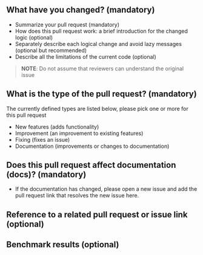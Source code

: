 ## What have you changed? (mandatory)

- Summarize your pull request (mandatory)
- How does this pull request work: a brief introduction for the changed logic (optional)
- Separately describe each logical change and avoid lazy messages (optional but recommended)
- Describe all the limitations of the current code (optional)

> **NOTE**: Do not assume that reviewers can understand the original issue

<!--- (Edit here) -->

## What is the type of the pull request? (mandatory)

The currently defined types are listed below, please pick one or more for this pull request
- New features (adds functionality)
- Improvement (an improvement to existing features)
- Fixing (fixes an issue)
- Documentation (improvements or changes to documentation)

## Does this pull request affect documentation (docs)? (mandatory)
- If the documentation has changed, please open a new issue and add the pull request link that resolves the new issue here.
<!--- (Edit here) -->

## Reference to a related pull request or issue link (optional)
<!--- (Edit here) -->

## Benchmark results (optional)
<!--- (Edit here) -->
